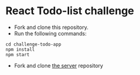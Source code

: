 # React Todo-list challenge

- Fork and clone this repository.
- Run the following commands:

```
cd challenge-todo-app
npm install
npm start
```

- Fork and clone [the server](https://github.com/ironhackbcn/challenge-todo-api) repository
